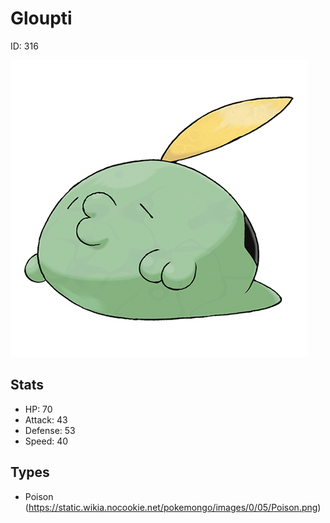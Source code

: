 # Gloupti


ID: 316

![](https://raw.githubusercontent.com/PokeAPI/sprites/master/sprites/pokemon/other/official-artwork/316.png "Gloupti")

## Stats


 - HP: 70
 - Attack: 43
 - Defense: 53
 - Speed: 40

## Types


 - Poison (https://static.wikia.nocookie.net/pokemongo/images/0/05/Poison.png)
